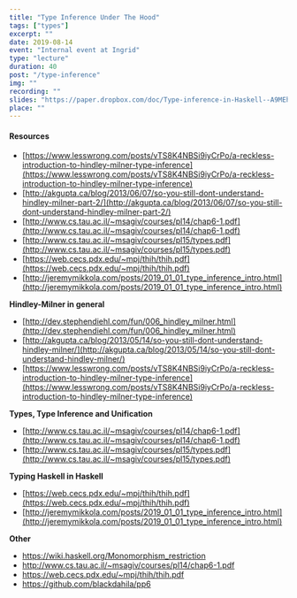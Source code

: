 ```yaml
---
title: "Type Inference Under The Hood"
tags: ["types"]
excerpt: ""
date: 2019-08-14
event: "Internal event at Ingrid"
type: "lecture"
duration: 40
post: "/type-inference"
img: ""
recording: ""
slides: "https://paper.dropbox.com/doc/Type-inference-in-Haskell--A9MEhjkUi~2w123~5iKtxsCkAg-3EJhuUHrZBgNGe3hQlf6v"
place: ""
---
```


#### Resources

- [https://www.lesswrong.com/posts/vTS8K4NBSi9iyCrPo/a-reckless-introduction-to-hindley-milner-type-inference](https://www.lesswrong.com/posts/vTS8K4NBSi9iyCrPo/a-reckless-introduction-to-hindley-milner-type-inference)
- [http://akgupta.ca/blog/2013/06/07/so-you-still-dont-understand-hindley-milner-part-2/](http://akgupta.ca/blog/2013/06/07/so-you-still-dont-understand-hindley-milner-part-2/)
- [http://www.cs.tau.ac.il/~msagiv/courses/pl14/chap6-1.pdf](http://www.cs.tau.ac.il/~msagiv/courses/pl14/chap6-1.pdf)
- [http://www.cs.tau.ac.il/~msagiv/courses/pl15/types.pdf](http://www.cs.tau.ac.il/~msagiv/courses/pl15/types.pdf)
- [https://web.cecs.pdx.edu/~mpj/thih/thih.pdf](https://web.cecs.pdx.edu/~mpj/thih/thih.pdf)
- [http://jeremymikkola.com/posts/2019_01_01_type_inference_intro.html](http://jeremymikkola.com/posts/2019_01_01_type_inference_intro.html)

**Hindley-Milner in general**

- [http://dev.stephendiehl.com/fun/006_hindley_milner.html](http://dev.stephendiehl.com/fun/006_hindley_milner.html)
- [http://akgupta.ca/blog/2013/05/14/so-you-still-dont-understand-hindley-milner/](http://akgupta.ca/blog/2013/05/14/so-you-still-dont-understand-hindley-milner/)
- [https://www.lesswrong.com/posts/vTS8K4NBSi9iyCrPo/a-reckless-introduction-to-hindley-milner-type-inference](https://www.lesswrong.com/posts/vTS8K4NBSi9iyCrPo/a-reckless-introduction-to-hindley-milner-type-inference)

**Types, Type Inference and Unification**

- [http://www.cs.tau.ac.il/~msagiv/courses/pl14/chap6-1.pdf](http://www.cs.tau.ac.il/~msagiv/courses/pl14/chap6-1.pdf)
- [http://www.cs.tau.ac.il/~msagiv/courses/pl15/types.pdf](http://www.cs.tau.ac.il/~msagiv/courses/pl15/types.pdf)

**Typing Haskell in Haskell**

- [https://web.cecs.pdx.edu/~mpj/thih/thih.pdf](https://web.cecs.pdx.edu/~mpj/thih/thih.pdf)
- [http://jeremymikkola.com/posts/2019_01_01_type_inference_intro.html](http://jeremymikkola.com/posts/2019_01_01_type_inference_intro.html)

**Other**

- https://wiki.haskell.org/Monomorphism_restriction
- http://www.cs.tau.ac.il/~msagiv/courses/pl14/chap6-1.pdf
- https://web.cecs.pdx.edu/~mpj/thih/thih.pdf
- https://github.com/blackdahila/pp6
